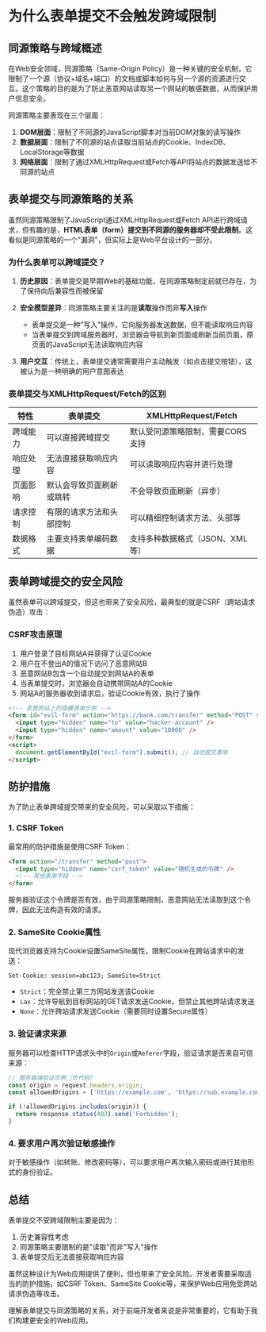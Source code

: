 # 为什么表单提交不会触发跨域限制

## 同源策略与跨域概述

在Web安全领域，同源策略（Same-Origin Policy）是一种关键的安全机制，它限制了一个源（协议+域名+端口）的文档或脚本如何与另一个源的资源进行交互。这个策略的目的是为了防止恶意网站读取另一个网站的敏感数据，从而保护用户信息安全。

同源策略主要表现在三个层面：

1. **DOM层面**：限制了不同源的JavaScript脚本对当前DOM对象的读写操作
2. **数据层面**：限制了不同源的站点读取当前站点的Cookie、IndexDB、LocalStorage等数据
3. **网络层面**：限制了通过XMLHttpRequest或Fetch等API将站点的数据发送给不同源的站点

## 表单提交与同源策略的关系

虽然同源策略限制了JavaScript通过XMLHttpRequest或Fetch API进行跨域请求，但有趣的是，**HTML表单（form）提交到不同源的服务器却不受此限制**。这看似是同源策略的一个"漏洞"，但实际上是Web平台设计的一部分。

### 为什么表单可以跨域提交？

1. **历史原因**：表单提交是早期Web的基础功能，在同源策略制定前就已存在，为了保持向后兼容性而被保留

2. **安全模型差异**：同源策略主要关注的是**读取**操作而非**写入**操作
   - 表单提交是一种"写入"操作，它向服务器发送数据，但不能读取响应内容
   - 当表单提交到跨域服务器时，浏览器会导航到新页面或刷新当前页面，原页面的JavaScript无法读取响应内容

3. **用户交互**：传统上，表单提交通常需要用户主动触发（如点击提交按钮），这被认为是一种明确的用户意图表达

### 表单提交与XMLHttpRequest/Fetch的区别

| 特性 | 表单提交 | XMLHttpRequest/Fetch |
|------|---------|----------------------|
| 跨域能力 | 可以直接跨域提交 | 默认受同源策略限制，需要CORS支持 |
| 响应处理 | 无法直接获取响应内容 | 可以读取响应内容并进行处理 |
| 页面影响 | 默认会导致页面刷新或跳转 | 不会导致页面刷新（异步） |
| 请求控制 | 有限的请求方法和头部控制 | 可以精细控制请求方法、头部等 |
| 数据格式 | 主要支持表单编码数据 | 支持多种数据格式（JSON、XML等） |

## 表单跨域提交的安全风险

虽然表单可以跨域提交，但这也带来了安全风险，最典型的就是CSRF（跨站请求伪造）攻击：

### CSRF攻击原理

1. 用户登录了目标网站A并获得了认证Cookie
2. 用户在不登出A的情况下访问了恶意网站B
3. 恶意网站B包含一个自动提交到网站A的表单
4. 当表单提交时，浏览器会自动携带网站A的Cookie
5. 网站A的服务器收到请求后，验证Cookie有效，执行了操作

```html
<!-- 恶意网站上的隐藏表单示例 -->
<form id="evil-form" action="https://bank.com/transfer" method="POST" style="display:none">
  <input type="hidden" name="to" value="hacker-account" />
  <input type="hidden" name="amount" value="10000" />
</form>
<script>
  document.getElementById("evil-form").submit(); // 自动提交表单
</script>
```

## 防护措施

为了防止表单跨域提交带来的安全风险，可以采取以下措施：

### 1. CSRF Token

最常用的防护措施是使用CSRF Token：

```html
<form action="/transfer" method="post">
  <input type="hidden" name="csrf_token" value="随机生成的令牌" />
  <!-- 其他表单字段 -->
</form>
```

服务器验证这个令牌是否有效，由于同源策略限制，恶意网站无法读取到这个令牌，因此无法构造有效的请求。

### 2. SameSite Cookie属性

现代浏览器支持为Cookie设置SameSite属性，限制Cookie在跨站请求中的发送：

```
Set-Cookie: session=abc123; SameSite=Strict
```

- `Strict`：完全禁止第三方网站发送该Cookie
- `Lax`：允许导航到目标网站的GET请求发送Cookie，但禁止其他跨站请求发送
- `None`：允许跨站请求发送Cookie（需要同时设置Secure属性）

### 3. 验证请求来源

服务器可以检查HTTP请求头中的`Origin`或`Referer`字段，验证请求是否来自可信来源：

```javascript
// 服务器端验证示例（伪代码）
const origin = request.headers.origin;
const allowedOrigins = ['https://example.com', 'https://sub.example.com'];

if (!allowedOrigins.includes(origin)) {
  return response.status(403).send('Forbidden');
}
```

### 4. 要求用户再次验证敏感操作

对于敏感操作（如转账、修改密码等），可以要求用户再次输入密码或进行其他形式的身份验证。

## 总结

表单提交不受跨域限制主要是因为：

1. 历史兼容性考虑
2. 同源策略主要限制的是"读取"而非"写入"操作
3. 表单提交后无法直接获取响应内容

虽然这种设计为Web应用提供了便利，但也带来了安全风险。开发者需要采取适当的防护措施，如CSRF Token、SameSite Cookie等，来保护Web应用免受跨站请求伪造等攻击。

理解表单提交与同源策略的关系，对于前端开发者来说是非常重要的，它有助于我们构建更安全的Web应用。
